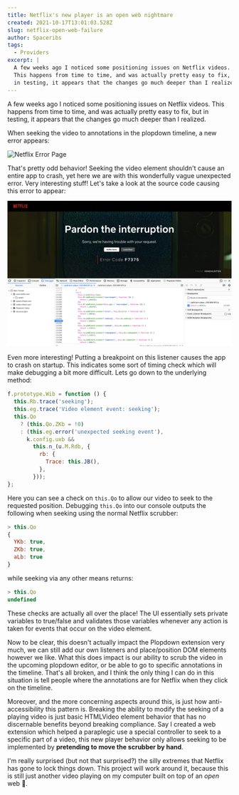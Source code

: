 ```yaml
---
title: Netflix's new player is an open web nightmare
created: 2021-10-17T13:01:03.528Z
slug: netflix-open-web-failure
author: Spaceribs
tags:
  - Providers
excerpt: |
  A few weeks ago I noticed some positioning issues on Netflix videos.
  This happens from time to time, and was actually pretty easy to fix, but
  in testing, it appears that the changes go much deeper than I realized.
---
```


A few weeks ago I noticed some positioning issues on Netflix videos.
This happens from time to time, and was actually pretty easy to fix, but
in testing, it appears that the changes go much deeper than I realized.

When seeking the video to annotations in the plopdown timeline, a new
error appears:

![Netflix Error Page](/assets/blog-content/netflix-error.png)

That's pretty odd behavior! Seeking the video element shouldn't cause
an entire app to crash, yet here we are with this wonderfully vague
unexpected error. Very interesting stuff! Let's take a look at the
source code causing this error to appear:

![Netflix Error Page when Debugging](/assets/blog-content/breakpoint-error.png)

Even more interesting! Putting a breakpoint on this listener causes
the app to crash on startup. This indicates some sort of timing check
which will make debugging a bit more difficult. Lets go down to the
underlying method:

```js
f.prototype.Wib = function () {
  this.Rb.trace('seeking');
  this.eg.trace('Video element event: seeking');
  this.Qo
    ? (this.Qo.ZKb = !0)
    : (this.eg.error('unexpected seeking event'),
      k.config.uxb &&
        this.n_(u.M.Rdb, {
          rb: {
            Trace: this.JB(),
          },
        }));
};
```

Here you can see a check on `this.Qo` to allow our video to seek
to the requested position. Debugging `this.Qo` into our console
outputs the following when seeking using the normal Netflix scrubber:

```js
> this.Qo
{
  YKb: true,
  ZKb: true,
  aLb: true
}
```

while seeking via any other means returns:

```js
> this.Qo
undefined
```

These checks are actually all over the place! The UI essentially sets
private variables to true/false and validates those variables whenever
any action is taken for events that occur on the video element.

Now to be clear, this doesn't actually impact the Plopdown extension very
much, we can still add our own listeners and place/position DOM elements
however we like. What this does impact is our ability to scrub the video
in the upcoming plopdown editor, or be able to go to specific annotations
in the timeline. That's all broken, and I think the only thing I can
do in this situation is tell people where the annotations are for
Netflix when they click on the timeline.

Moreover, and the more concerning aspects around this, is just how
anti-accessibility this pattern is. Breaking the ability to modify the
seeking of a playing video is just basic HTMLVideo element behavior that
has no discernable benefits beyond breaking compliance. Say I created a web
extension which helped a paraplegic use a special controller to seek to
a specific part of a video, this new player behavior only allows
seeking to be implemented by **pretending to move the scrubber by hand**.

I'm really surprised (but not that surprised?) the silly extremes that Netflix
has gone to lock things down. This project will work around it, because this
is still just another video playing on my computer built on top of an
_open_ web 🤷.
